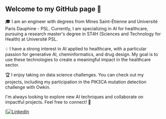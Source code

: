 ## Welcome to my GitHub page 👋

🎓 I am an engineer with degrees from Mines Saint-Étienne and Université Paris Dauphine - PSL. Currently, I am specializing in AI for healthcare, pursuing a research master's degree in ST4H (Sciences and Technology for Health) at Université PSL.

💡 I have a strong interest in AI applied to healthcare, with a particular passion for generative AI, cheminformatics, and drug design. My goal is to use these technologies to create a meaningful impact in the healthcare sector.

🏆 I enjoy taking on data science challenges. You can check out my projects, including my participation in the PIK3CA mutation detection challenge with Owkin.

I'm always looking to explore new AI techniques and collaborate on impactful projects. Feel free to connect! 🌱

[[![LinkedIn](https://img.shields.io/badge/www.linkedin.com%2Fin%2Fbillel-aissani-84034a1b9?style=flat&label=Linkedin)](https://img.shields.io/badge/www.linkedin.com%2Fin%2Fbillel-aissani-84034a1b9?style=flat-square
)
